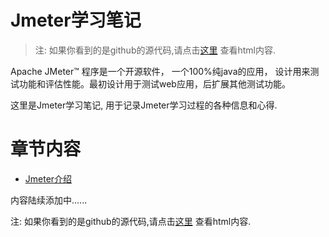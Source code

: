 Jmeter学习笔记
============

> 注: 如果你看到的是github的源代码,请点击[这里](http://skyao.github.io/leaning-jmeter) 查看html内容.

Apache JMeter™ 程序是一个开源软件， 一个100%纯java的应用， 设计用来测试功能和评估性能。最初设计用于测试web应用，后扩展其他测试功能。

这里是Jmeter学习笔记, 用于记录Jmeter学习过程的各种信息和心得.

# 章节内容

* [Jmeter介绍](introduction/jmeter.md)


内容陆续添加中......

注: 如果你看到的是github的源代码,请点击[这里](http://skyao.github.io/leaning-jmeter) 查看html内容.

